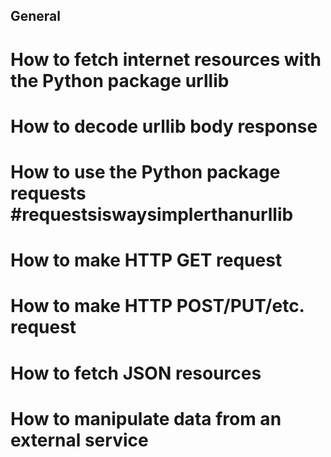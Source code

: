 ## General
# How to fetch internet resources with the Python package urllib
# How to decode urllib body response
# How to use the Python package requests #requestsiswaysimplerthanurllib
# How to make HTTP GET request
# How to make HTTP POST/PUT/etc. request
# How to fetch JSON resources
# How to manipulate data from an external service